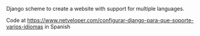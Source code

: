 Django scheme to create a website with support for multiple languages.

Code at https://www.netveloper.com/configurar-django-para-que-soporte-varios-idiomas in Spanish
